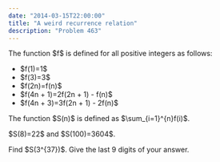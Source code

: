 ```yaml
---
date: "2014-03-15T22:00:00"
title: "A weird recurrence relation"
description: "Problem 463"
---
```


<p>
The function $f$ is defined for all positive integers as follows:
</p><ul><li>$f(1)=1$
</li><li>$f(3)=3$
</li><li>$f(2n)=f(n)$
</li><li>$f(4n + 1)=2f(2n + 1) - f(n)$
</li><li>$f(4n + 3)=3f(2n + 1) - 2f(n)$
</li>
</ul><p>The function $S(n)$ is defined as $\sum_{i=1}^{n}f(i)$.</p>
<p>$S(8)=22$ and $S(100)=3604$.</p>
<p>Find $S(3^{37})$. Give the last 9 digits of your answer.</p>

